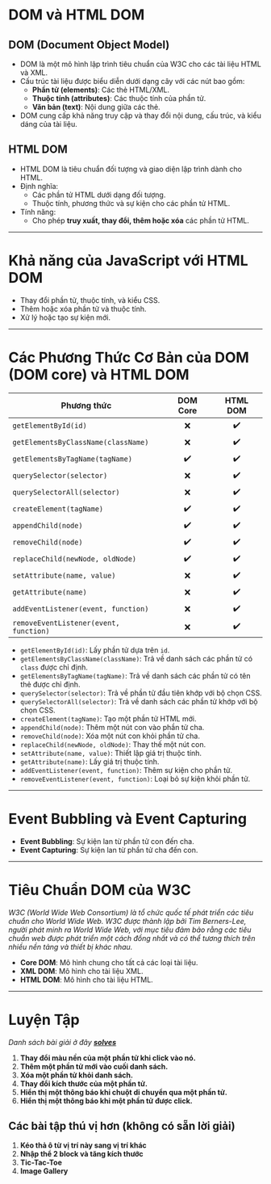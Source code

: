 # DOM và HTML DOM

## DOM (Document Object Model)

-   DOM là một mô hình lập trình tiêu chuẩn của W3C cho các tài liệu HTML và XML.
-   Cấu trúc tài liệu được biểu diễn dưới dạng cây với các nút bao gồm:
    -   **Phần tử (elements)**: Các thẻ HTML/XML.
    -   **Thuộc tính (attributes)**: Các thuộc tính của phần tử.
    -   **Văn bản (text)**: Nội dung giữa các thẻ.
-   DOM cung cấp khả năng truy cập và thay đổi nội dung, cấu trúc, và kiểu dáng của tài liệu.

## HTML DOM

-   HTML DOM là tiêu chuẩn đối tượng và giao diện lập trình dành cho HTML.
-   Định nghĩa:
    -   Các phần tử HTML dưới dạng đối tượng.
    -   Thuộc tính, phương thức và sự kiện cho các phần tử HTML.
-   Tính năng:
    -   Cho phép **truy xuất, thay đổi, thêm hoặc xóa** các phần tử HTML.

---

# Khả năng của JavaScript với HTML DOM

-   Thay đổi phần tử, thuộc tính, và kiểu CSS.
-   Thêm hoặc xóa phần tử và thuộc tính.
-   Xử lý hoặc tạo sự kiện mới.

---

# Các Phương Thức Cơ Bản của DOM (DOM core) và HTML DOM

| Phương thức                            | DOM Core   | HTML DOM   |
|----------------------------------------|:----------:|:----------:|
| `getElementById(id)`                   | ❌         | ✔️        |
| `getElementsByClassName(className)`    | ❌         | ✔️        |
| `getElementsByTagName(tagName)`        | ✔️         | ✔️        |
| `querySelector(selector)`              | ❌         | ✔️        |
| `querySelectorAll(selector)`           | ❌         | ✔️        |
| `createElement(tagName)`               | ✔️         | ✔️        |
| `appendChild(node)`                    | ✔️         | ✔️        |
| `removeChild(node)`                    | ✔️         | ✔️        |
| `replaceChild(newNode, oldNode)`       | ✔️         | ✔️        |
| `setAttribute(name, value)`            | ❌         | ✔️        |
| `getAttribute(name)`                   | ❌         | ✔️        |
| `addEventListener(event, function)`    | ❌         | ✔️        |
| `removeEventListener(event, function)` | ❌         | ✔️        |

-   `getElementById(id)`: Lấy phần tử dựa trên `id`.
-   `getElementsByClassName(className)`: Trả về danh sách các phần tử có `class` được chỉ định.
-   `getElementsByTagName(tagName)`: Trả về danh sách các phần tử có tên thẻ được chỉ định.
-   `querySelector(selector)`: Trả về phần tử đầu tiên khớp với bộ chọn CSS.
-   `querySelectorAll(selector)`: Trả về danh sách các phần tử khớp với bộ chọn CSS.
-   `createElement(tagName)`: Tạo một phần tử HTML mới.
-   `appendChild(node)`: Thêm một nút con vào phần tử cha.
-   `removeChild(node)`: Xóa một nút con khỏi phần tử cha.
-   `replaceChild(newNode, oldNode)`: Thay thế một nút con.
-   `setAttribute(name, value)`: Thiết lập giá trị thuộc tính.
-   `getAttribute(name)`: Lấy giá trị thuộc tính.
-   `addEventListener(event, function)`: Thêm sự kiện cho phần tử.
-   `removeEventListener(event, function)`: Loại bỏ sự kiện khỏi phần tử.

---

# Event Bubbling và Event Capturing

-   **Event Bubbling**: Sự kiện lan từ phần tử con đến cha.
-   **Event Capturing**: Sự kiện lan từ phần tử cha đến con.

---

# Tiêu Chuẩn DOM của W3C
*W3C (World Wide Web Consortium) là tổ chức quốc tế phát triển các tiêu chuẩn cho World Wide Web. W3C được thành lập bởi Tim Berners-Lee, người phát minh ra World Wide Web, với mục tiêu đảm bảo rằng các tiêu chuẩn web được phát triển một cách đồng nhất và có thể tương thích trên nhiều nền tảng và thiết bị khác nhau.*

-   **Core DOM**: Mô hình chung cho tất cả các loại tài liệu.
-   **XML DOM**: Mô hình cho tài liệu XML.
-   **HTML DOM**: Mô hình cho tài liệu HTML.

---

# Luyện Tập
_Danh sách bài giải ở đây [**solves**](./solves)_

1.  **Thay đổi màu nền của một phần tử khi click vào nó.**
2.  **Thêm một phần tử mới vào cuối danh sách.**
3.  **Xóa một phần tử khỏi danh sách.**
4.  **Thay đổi kích thước của một phần tử.**
5.  **Hiển thị một thông báo khi chuột di chuyển qua một phần tử.**
6.  **Hiển thị một thông báo khi một phần tử được click.**

## Các bài tập thú vị hơn (không có sẵn lời giải)

1. **Kéo thả ô từ vị trí này sang vị trí khác**
2. **Nhập thể 2 block và tăng kích thước**
3. **Tic-Tac-Toe**
4. **Image Gallery**